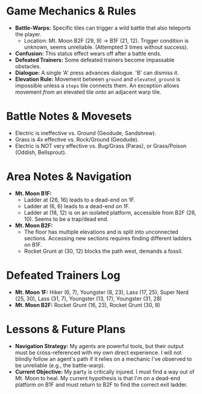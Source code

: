 # Game Mechanics & Rules
- **Battle-Warps:** Specific tiles can trigger a wild battle that also teleports the player.
  - Location: Mt. Moon B2F (29, 9) -> B1F (21, 12). Trigger condition is unknown, seems unreliable. (Attempted 3 times without success).
- **Confusion:** This status effect wears off after a battle ends.
- **Defeated Trainers:** Some defeated trainers become impassable obstacles.
- **Dialogue:** A single 'A' press advances dialogue. 'B' can dismiss it.
- **Elevation Rule:** Movement between `ground` and `elevated_ground` is impossible unless a `steps` tile connects them. An exception allows movement *from* an elevated tile *onto* an adjacent warp tile.

# Battle Notes & Movesets
- Electric is ineffective vs. Ground (Geodude, Sandshrew).
- Grass is 4x effective vs. Rock/Ground (Geodude).
- Electric is NOT very effective vs. Bug/Grass (Paras), or Grass/Poison (Oddish, Bellsprout).

# Area Notes & Navigation
- **Mt. Moon B1F:**
  - Ladder at (26, 16) leads to a dead-end on 1F.
  - Ladder at (6, 6) leads to a dead-end on 1F.
  - Ladder at (18, 12) is on an isolated platform, accessible from B2F (26, 10). Seems to be a trap/dead end.
- **Mt. Moon B2F:**
  - The floor has multiple elevations and is split into unconnected sections. Accessing new sections requires finding different ladders on B1F.
  - Rocket Grunt at (30, 12) blocks the path west, demands a fossil.

# Defeated Trainers Log
- **Mt. Moon 1F:** Hiker (6, 7), Youngster (8, 23), Lass (17, 25), Super Nerd (25, 30), Lass (31, 7), Youngster (13, 17), Youngster (31, 28)
- **Mt. Moon B2F:** Rocket Grunt (16, 23), Rocket Grunt (30, 8)

# Lessons & Future Plans
- **Navigation Strategy:** My agents are powerful tools, but their output must be cross-referenced with my own direct experience. I will not blindly follow an agent's path if it relies on a mechanic I've observed to be unreliable (e.g., the battle-warp).
- **Current Objective:** My party is critically injured. I must find a way out of Mt. Moon to heal. My current hypothesis is that I'm on a dead-end platform on B1F and must return to B2F to find the correct exit ladder.